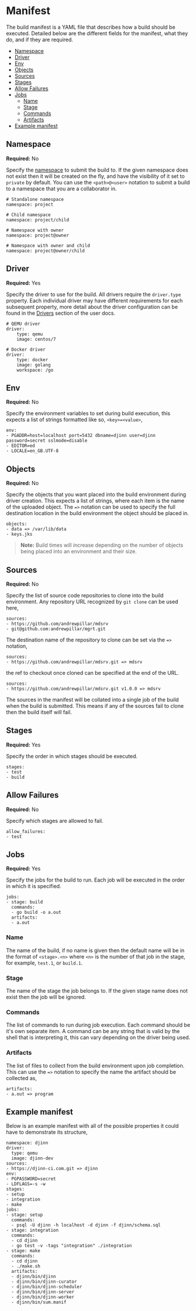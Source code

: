 <div class="doc-section" markdown>

# Manifest

<div class="doc-content panel" markdown>
<div class="panel-body" markdown>

The build manifest is a YAML file that describes how a build should be executed.
Detailed below are the different fields for the manifest, what they do, and if
they are required.

* [Namespace](#namespace)
* [Driver](#driver)
* [Env](#env)
* [Objects](#objects)
* [Sources](#sources)
* [Stages](#stages)
* [Allow Failures](#allow-failures)
* [Jobs](#jobs)
  * [Name](#name)
  * [Stage](#stage)
  * [Commands](#commands)
  * [Artifacts](#artifacts)
* [Example manifest](#example-manifest)

## Namespace

**Required:** No

Specify the [namespace](/user/namespace) to submit the build to. If the given
namespace does not exist then it will be created on the fly, and have the
visibility of it set to `private` by default. You can use the `<path>@<user>`
notation to submit a build to a namespace that you are a collaborator in.

</div>

    # Standalone namespace
    namespace: project

    # Child namespace
    namespace: project/child

    # Namespace with owner
    namespace: project@owner

    # Namespace with owner and child
    namespace: project@owner/child

<div class="panel-body" markdown>

## Driver

**Required:** Yes

Specify the driver to use for the build. All drivers require the `driver.type`
property. Each individual driver may have different requirements for each
subsequent property, more detail about the driver configuration can be found
in the [Drivers](/user/drivers) section of the user docs.

</div>

    # QEMU driver
    driver:
        type: qemu
        image: centos/7

    # Docker driver
    driver:
        type: docker
        image: golang
        workspace: /go

<div class="panel-body" markdown>

## Env

**Required:** No

Specify the environment variables to set during build execution, this expects
a list of strings formatted like so, `<key>=<value>`,

</div>

    env:
    - PGADDR=host=localhost port=5432 dbname=djinn user=djinn password=secret sslmode=disable
    - EDITOR=ed
    - LOCALE=en_GB.UTF-8

<div class="panel-body" markdown>

## Objects

**Required:** No

Specify the objects that you want placed into the build environment during
driver creation. This expects a list of strings, where each item is the name
of the uploaded object. The `=>` notation can be used to specify the full
destination location in the build environment the object should be placed in.

</div>

    objects:
    - data => /var/lib/data
    - keys.jks

<div class="panel-body" markdown>

>**Note:** Build times will increase depending on the number of objects being
placed into an environment and their size.

## Sources

**Required:** No

Specify the list of source code repositories to clone into the build
environment. Any repository URL recognized by `git clone` can be used here,

</div>

    sources:
    - https://github.com/andrewpillar/mdsrv
    - git@github.com:andrewpillar/mgrt.git

<div class="panel-body" markdown>

The destination name of the repository to clone can be set via the `=>`
notation,

</div>

    sources:
    - https://github.com/andrewpillar/mdsrv.git => mdsrv

<div class="panel-body" markdown>

the ref to checkout once cloned can be specified at the end of the URL.

</div>

    sources:
    - https://github.com/andrewpillar/mdsrv.git v1.0.0 => mdsrv

<div class="panel-body" markdown>

The sources in the manifest will be collated into a single job of the build
when the build is submitted. This means if any of the sources fail to clone then
the build itself will fail.

## Stages

**Required:** Yes

Specify the order in which stages should be executed.

</div>

    stages:
    - test
    - build

<div class="panel-body" markdown>

## Allow Failures

**Required:** No

Specify which stages are allowed to fail.

</div>

    allow_failures:
    - test

<div class="panel-body" markdown>

## Jobs

**Required:** Yes

Specify the jobs for the build to run. Each job will be executed in the order
in which it is specified.

</div>

    jobs:
    - stage: build
      commands:
      - go build -o a.out
      artifacts:
      - a.out

<div class="panel-body" markdown>

### Name

The name of the build, if no name is given then the default name will be in the
format of `<stage>.<n>` where `<n>` is the number of that job in the stage, for
example, `test.1`, or `build.1`.

### Stage

The name of the stage the job belongs to. If the given stage name does not exist
then the job will be ignored.

### Commands

The list of commands to run during job execution. Each command should be it's
own separate item. A command can be any string that is valid by the shell that
is interpreting it, this can vary depending on the driver being used.

### Artifacts

The list of files to collect from the build environment upon job completion.
This can use the `=>` notation to specify the name the artifact should be
collected as,

</div>

    artifacts:
    - a.out => program

<div class="panel-body" markdown>

## Example manifest

Below is an example manifest with all of the possible properties it could have
to demonstrate its structure,

</div>

    namespace: djinn
    driver:
      type: qemu
      image: djinn-dev
    sources:
    - https://djinn-ci.com.git => djinn
    env:
    - PGPASSWORD=secret
    - LDFLAGS=-s -w
    stages:
    - setup
    - integration
    - make
    jobs:
    - stage: setup
      commands:
      - psql -U djinn -h localhost -d djinn -f djinn/schema.sql
    - stage: integration
      commands:
      - cd djinn
      - go test -v -tags "integration" ./integration
    - stage: make
      commands:
      - cd djinn
      - ./make.sh
      artifacts:
      - djinn/bin/djinn
      - djinn/bin/djinn-curator
      - djinn/bin/djinn-scheduler
      - djinn/bin/djinn-server
      - djinn/bin/djinn-worker
      - djinn/bin/sum.manif

</div>
</div>
